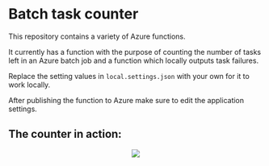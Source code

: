 # **Batch task counter**
This repository contains a variety of Azure functions.

It currently has a function with the purpose of counting the number of tasks left in an Azure batch job and a function which locally outputs task failures.

Replace the setting values in `local.settings.json` with your own for it to work locally.

After publishing the function to Azure make sure to edit the application settings.

## The counter in action:
<p align="center">
  <img src="Counter.gif" />
</p>
